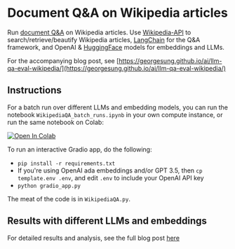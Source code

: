 # Document Q&A on Wikipedia articles
Run [document Q&A](https://python.langchain.com/en/latest/use_cases/question_answering.html) on Wikipedia articles. Use [Wikipedia-API](https://pypi.org/project/Wikipedia-API/) to search/retrieve/beautify Wikipedia articles, [LangChain](https://python.langchain.com/en/latest/index.html) for the Q&A framework, and OpenAI & [HuggingFace](https://huggingface.co/) models for embeddings and LLMs.

For the accompanying blog post, see [https://georgesung.github.io/ai/llm-qa-eval-wikipedia/](https://georgesung.github.io/ai/llm-qa-eval-wikipedia/)

## Instructions
For a batch run over different LLMs and embedding models, you can run the notebook `WikipediaQA_batch_runs.ipynb` in your own compute instance, or run the same notebook on Colab:

<a target="_blank" href="https://colab.research.google.com/github/georgesung/LLM-WikipediaQA/blob/main/WikipediaQA_batch_runs.ipynb">
  <img src="https://colab.research.google.com/assets/colab-badge.svg" alt="Open In Colab"/>
</a>

To run an interactive Gradio app, do the following:
* `pip install -r requirements.txt`
* If you're using OpenAI ada embeddings and/or GPT 3.5, then `cp template.env .env`, and edit `.env` to include your OpenAI API key
* `python gradio_app.py`

The meat of the code is in `WikipediaQA.py`.

## Results with different LLMs and embeddings
For detailed results and analysis, see the full blog post [here](https://georgesung.github.io/ai/llm-qa-eval-wikipedia/)
